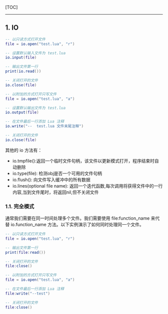 <!--
+++
title       = "Lua常用模块"
description = "1. IO"
date        = "2022-01-03"
tags        = []
categories  = ["3-syntax","39-others"]
series      = []
keywords    = []
weight      = 3
toc         = true
draft       = false
+++ -->


[TOC]

---

## 1. IO

```lua
-- 以只读方式打开文件
file = io.open("test.lua", "r")

-- 设置默认输入文件为 test.lua
io.input(file)

-- 输出文件第一行
print(io.read())

-- 关闭打开的文件
io.close(file)

-- 以附加的方式打开只写文件
file = io.open("test.lua", "a")

-- 设置默认输出文件为 test.lua
io.output(file)

-- 在文件最后一行添加 Lua 注释
io.write("--  test.lua 文件末尾注释")

-- 关闭打开的文件
io.close(file)
```

其他的 io 方法有：

* io.tmpfile():返回一个临时文件句柄，该文件以更新模式打开，程序结束时自动删除
* io.type(file): 检测obj是否一个可用的文件句柄
* io.flush(): 向文件写入缓冲中的所有数据
* io.lines(optional file name): 返回一个迭代函数,每次调用将获得文件中的一行内容,当到文件尾时，将返回nil,但不关闭文件

### 1.1. 完全模式

通常我们需要在同一时间处理多个文件。我们需要使用 file:function_name 来代替 io.function_name 方法。以下实例演示了如何同时处理同一个文件。

```lua
-- 以只读方式打开文件
file = io.open("test.lua", "r")

-- 输出文件第一行
print(file:read())

-- 关闭打开的文件
file:close()

-- 以附加的方式打开只写文件
file = io.open("test.lua", "a")

-- 在文件最后一行添加 Lua 注释
file:write("--test")

-- 关闭打开的文件
file:close()
```
